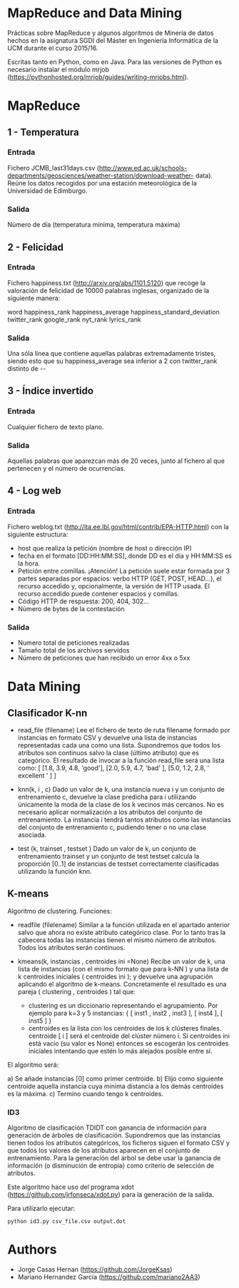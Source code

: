# MapReduce and Data Mining

Prácticas sobre MapReduce y algunos algoritmos de Minería de datos hechos en la asignatura SGDI del Máster en Ingeniería Informática de la UCM durante el curso 2015/16.

Escritas tanto en Python, como en Java. Para las versiones de Python es necesario instalar el módulo mrjob (https://pythonhosted.org/mrjob/guides/writing-mrjobs.html).

# MapReduce

## 1 - Temperatura

### Entrada

Fichero JCMB_last31days.csv (http://www.ed.ac.uk/schools-departments/geosciences/weather-station/download-weather-
data). Reúne los datos recogidos por una estación meteorológica de la Universidad de Edimburgo.

### Salida

Número de día  (temperatura mínima, temperatura máxima)

## 2 - Felicidad

### Entrada

Fichero happiness.txt (http://arxiv.org/abs/1101.5120) que recoge la valoración de felicidad de 10000 palabras inglesas, organizado de la siguiente manera:

word happiness_rank happiness_average happiness_standard_deviation
twitter_rank google_rank nyt_rank lyrics_rank

### Salida

Una sóla línea que contiene aquellas palabras extremadamente tristes, siendo esto que su happiness_average sea inferior a 2 con twitter_rank distinto de --

## 3 - Índice invertido

### Entrada

Cualquier fichero de texto plano.

### Salida

Aquellas palabras que aparezcan más de 20 veces, junto al fichero al que pertenecen y el número de ocurrencias.

## 4 - Log web

### Entrada

Fichero weblog.txt (http://ita.ee.lbl.gov/html/contrib/EPA-HTTP.html) con la siguiente estructura:

* host que realiza la petición (nombre de host o dirección IP)
* fecha en el formato [DD:HH:MM:SS], donde DD es el día y HH:MM:SS es la hora.
* Petición entre comillas. ¡Atención! La petición suele estar formada por 3 partes separadas por espacios: verbo HTTP (GET, POST, HEAD...), el recurso accedido y, opcionalmente, la versión de HTTP usada. El recurso accedido puede contener espacios y comillas.
* Código HTTP de respuesta: 200, 404, 302...
* Número de bytes de la contestación

### Salida

* Numero total de peticiones realizadas
* Tamaño total de los archivos servidos
* Número de peticiones que han recibido un error 4xx o 5xx
 
# Data Mining

## Clasificador K-nn

* read_file (filename)
Lee el fichero de texto de ruta filename formado por instancias en formato CSV y devuelve una lista de instancias representadas cada una como una lista. Supondremos que todos los atributos son continuos salvo la clase (último atributo) que es categórico. El resultado de invocar a la función read_file será una lista como:
[ [1.8, 3.9, 4.8, 'good'],
[2.0, 5.9, 4.7, 'bad' ],
[5.0, 1.2, 2.8, ' excellent ' ] ]

* knn(k, i , c)
Dado un valor de k, una instancia nueva i y un conjunto de entrenamiento c, devuelve la clase predicha para i utilizando únicamente la moda de la clase de los k vecinos más cercanos. No es necesario aplicar normalización a los atributos del conjunto de entrenamiento. La instancia i tendrá tantos atributos como las instancias del conjunto de entrenamiento c, pudiendo tener o no una clase asociada.

* test (k, trainset , testset )
Dado un valor de k, un conjunto de entrenamiento trainset y un conjunto de test testset calcula la proporción [0..1] de instancias de testset correctamente clasificadas utilizando la función knn.

## K-means

Algoritmo de clustering. Funciones:

* readfile (filelename)
Similar a la función utilizada en el apartado anterior salvo que ahora no existe atributo categórico clase. Por lo tanto tras la cabecera todas las instancias tienen el mismo número de atributos. Todos los atributos serán continuos.

* kmeans(k, instancias , centroides ini =None)
Recibe un valor de k, una lista de instancias (con el mismo formato que para k-NN ) y una lista de k centroides iniciales ( centroides ini ); y devuelve una agrupación aplicando el algoritmo de k-means. Concretamente el resultado es una pareja ( clustering , centroides ) tal que:

  * clustering es un diccionario representando el agrupamiento. Por ejemplo para k=3 y 5 instancias:
{ [ inst1 , inst2 , inst3 ],
[ inst4 ],
[ inst5 ] }
  * centroides es la lista con los centroides de los k clústeres finales. centroide [ i ] será el centroide del clúster número i.
Si centroides ini está vacío (su valor es None) entonces se escogerán los centroides iniciales intentando que estén lo más alejados posible entre sí.

El algoritmo será:

a) Se añade instancias [0] como primer centroide.
b) Elijo como siguiente centroide aquella instancia cuya minima distancia a los demás centroides es la máxima.
c) Termino cuando tengo k centroides.

### ID3

Algoritmo de clasificación TDIDT con ganancia de información para generación de árboles de clasificación. Supondremos que las instancias tienen todos los atributos categóricos, los ficheros siguen el formato CSV y que todos los valores de los atributos aparecen en el conjunto de entrenamiento. Para la generación del árbol se debe usar la ganancia de información (o disminución de
entropía) como criterio de selección de atributos.

Este algoritmo hace uso del programa xdot (https://github.com/jrfonseca/xdot.py) para la generación de la salida.

Para utilizarlo ejecutar:

```
python id3.py csv_file.csv output.dot

```

# Authors

* Jorge Casas Hernan (https://github.com/JorgeKsas)
* Mariano Hernandez Garcia (https://github.com/mariano2AA3)
